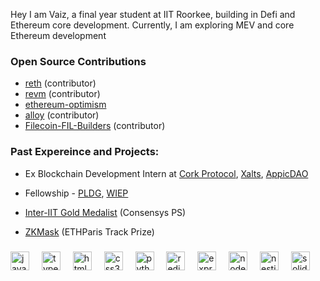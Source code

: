 Hey I am Vaiz, a final year student at IIT Roorkee, building in Defi and Ethereum core development. Currently, I am exploring MEV and core Ethereum development 

### Open Source Contributions
- [reth](https://github.com/paradigmxyz/reth/pulls?q=is%3Apr+author%3A07Vaishnavi-Singh) (contributor)
- [revm](https://github.com/bluealloy/revm/pulls?q=is%3Apr+author%3A07Vaishnavi-Singh) (contributor)
- [ethereum-optimism](https://github.com/ethereum-optimism/specs/pulls?q=is%3Apr+author%3A07Vaishnavi-Singh)
- [alloy](https://github.com/alloy-rs/alloy/pulls?q=is%3Apr+author%3A07Vaishnavi-Singh) (contributor)
- [Filecoin-FIL-Builders](https://github.com/FIL-Builders) (contributor)


### Past Expereince and Projects:

- Ex Blockchain Development Intern at [Cork Protocol](https://github.com/Cork-Technology), [Xalts](https://github.com/VaishnaviSingh-Xalts), [AppicDAO](https://github.com/Appic-Solutions)
  
- Fellowship - [PLDG](https://ecosystem-wg.notion.site/PL-Dev-Guild-4f9496e4c24245149b2d3537fdbbfa4e), [WIEP](https://x.com/wiepteam)
  
- [Inter-IIT Gold Medalist](https://github.com/Bisht13/Inter-IIT-2k23) (Consensys PS)
  
- [ZKMask](https://github.com/zkMask) (ETHParis Track Prize)


###


###

<div align="left">
  <img src="https://cdn.jsdelivr.net/gh/devicons/devicon/icons/javascript/javascript-original.svg" height="30" alt="javascript logo"  />
  <img width="12" />
  <img src="https://cdn.jsdelivr.net/gh/devicons/devicon/icons/typescript/typescript-original.svg" height="30" alt="typescript logo"  />
  <img width="12" />
  <img src="https://cdn.jsdelivr.net/gh/devicons/devicon/icons/html5/html5-original.svg" height="30" alt="html5 logo"  />
  <img width="12" />
  <img src="https://cdn.jsdelivr.net/gh/devicons/devicon/icons/css3/css3-original.svg" height="30" alt="css3 logo"  />
  <img width="12" />
  <img src="https://cdn.jsdelivr.net/gh/devicons/devicon/icons/python/python-original.svg" height="30" alt="python logo"  />
  <img width="12" />
  <img src="https://cdn.jsdelivr.net/gh/devicons/devicon/icons/redis/redis-original.svg" height="30" alt="redis logo"  />
  <img width="12" />
  <img src="https://cdn.jsdelivr.net/gh/devicons/devicon/icons/express/express-original.svg" height="30" alt="express logo"  />
  <img width="12" />
  <img src="https://cdn.jsdelivr.net/gh/devicons/devicon/icons/nodejs/nodejs-original.svg" height="30" alt="nodejs logo"  />
  <img width="12" />
  <img src="https://cdn.jsdelivr.net/gh/devicons/devicon/icons/nestjs/nestjs-plain.svg" height="30" alt="nestjs logo"  />
  <img width="12" />
  <img src="https://cdn.jsdelivr.net/gh/devicons/devicon/icons/solidity/solidity-original.svg" height="30" alt="solidity logo"  />
</div>

###



###


